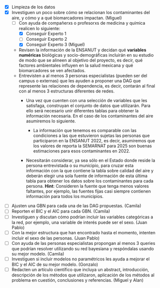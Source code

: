 -   [x] Limpieza de los datos
-   [x] Investiguen un poco sobre cómo se relacionan los contaminantes del aire, y cómo y a qué biomarcadores impactan. (Miguel)
    -   [ ] Con ayuda de compañerxs o profesorxs de medicina y química realicen lo siguiente:
        -   [x] Conseguir Experto 1
        -   [ ] Conseguir Experto 2
        -   [x] Conseguir Experto 3 (Miguel)
    -   Revisen la información de la ENSANUT y decidan qué **variables numéricas** biológicas y socio-demográficas incluirán en su estudio de modo que se alineen al objetivo del proyecto, es decir, qué factores ambientales influyen en la salud mexicana y qué biomarcadores se ven afectados.
    -   Entrevisten a al menos 3 personas especialistas (pueden ser del campus o externas) que les ayuden a proponer una DAG que represente las relaciones de dependencia, es decir, contarán al final con al menos 3 estructuras diferentes de redes.
        -   Una vez que cuenten con una selección de variables que les satisfaga, construyan el conjunto de datos que utilizarán. Para ello será necesario unir diferentes tablas para obtener la información necesaria. En el caso de los contaminantes del aire asumiremos lo siguiente.

            -   La información que tenemos es comparable con las condiciones a las que estuvieron sujetas las personas que participaron en la ENSANUT 2022, es decir, asumiremos que los valores de reporta la SEMARNAT para 2025 son buenas estimaciones para esos contaminantes en 2022.

        -   Necesitarán considerar, ya sea sólo en el Estado donde reside la persona entrevistada o su municipio, para cruzar esta información con la que contiene la tabla sobre calidad del aire y deberán elegir una sola fuente de información de esta última tabla para obtener los datos sobre los contaminantes para cada persona. **Hint**: Consideren la fuente que tenga menos valores faltantes, por ejemplo, las fuentes fijas casi siempre contienen información para todos los municipios.
-   [ ] Ajusten una GBN para cada una de las DAG propuestas. (Camila)
-   [ ] Reporten el BIC y el AIC para cada GBN. (Camila)
-   [ ] Investiguen y discutan cómo podrían incluir las variables categóricas a la red, por ejemplo, una variable de interés puede ser el sexo. (Juan Pablo)
-   [ ] Con la mejor estructura que han encontrado hasta el momento, intenten incluir el sexo de las personas. (Juan Pablo)
-   [ ] Con ayuda de las personas especialistas propongan al menos 3 queries que podrían resolver utilizando su red bayesiana y respóndalas usando su mejor modelo. (Camila)
-   [ ] Investiguen si incluir modelos no paramétricos les ayuda a mejorar el BIC y el AIC de su mejor modelo. (Gonzalo)
-   [ ] Redacten un artículo científico que incluya un abstract, introducción, descripción de los métodos que utilizaron, aplicación de los métodos al problema en cuestión, conclusiones y referencias. (Miguel y Alan)
